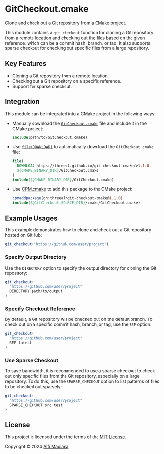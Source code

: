 # GitCheckout.cmake

Clone and check out a [Git](https://git-scm.com/) repository from a [CMake](https://cmake.org/) project.

This module contains a `git_checkout` function for cloning a Git repository from a remote location and checking out the files based on the given reference, which can be a commit hash, branch, or tag.
It also supports sparse checkout for checking out specific files from a large repository.

## Key Features

- Cloning a Git repository from a remote location.
- Checking out a Git repository on a specific reference.
- Support for sparse checkout.

## Integration

This module can be integrated into a CMake project in the following ways:

- Manually download the [`GitCheckout.cmake`](./cmake/GitCheckout.cmake) file and include it in the CMake project:
  ```cmake
  include(path/to/GitCheckout.cmake)
  ```
- Use [`file(DOWNLOAD)`](https://cmake.org/cmake/help/latest/command/file.html#download) to automatically download the `GitCheckout.cmake` file:
  ```cmake
  file(
    DOWNLOAD https://threeal.github.io/git-checkout-cmake/v1.1.0
    ${CMAKE_BINARY_DIR}/GitCheckout.cmake
  )
  include(${CMAKE_BINARY_DIR}/GitCheckout.cmake)
  ```
- Use [CPM.cmake](https://github.com/cpm-cmake/CPM.cmake) to add this package to the CMake project:
  ```cmake
  cpmaddpackage(gh:threeal/git-checkout-cmake@1.1.0)
  include(${GitCheckout_SOURCE_DIR}/cmake/GitCheckout.cmake)
  ```

## Example Usages

This example demonstrates how to clone and check out a Git repository hosted on GitHub:

```cmake
git_checkout("https://github.com/user/project")
```

### Specify Output Directory

Use the `DIRECTORY` option to specify the output directory for cloning the Git repository:

```cmake
git_checkout(
  "https://github.com/user/project"
  DIRECTORY path/to/output
)
```

### Specify Checkout Reference

By default, a Git repository will be checked out on the default branch. To check out on a specific commit hash, branch, or tag, use the `REF` option:

```cmake
git_checkout(
  "https://github.com/user/project"
  REF latest
)
```

### Use Sparse Checkout

To save bandwidth, it is recommended to use a sparse checkout to check out only specific files from the Git repository, especially on a large repository.
To do this, use the `SPARSE_CHECKOUT` option to list patterns of files to be checked out sparsely:

```cmake
git_checkout(
  "https://github.com/user/project"
  SPARSE_CHECKOUT src test
)
```

## License

This project is licensed under the terms of the [MIT License](./LICENSE).

Copyright © 2024 [Alfi Maulana](https://github.com/threeal)
